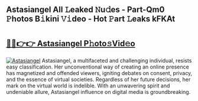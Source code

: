 ## Astasiangel All 𝙻eaked 𝙽u𝚍es - Part-Qm0 𝙿hotos B𝚒kini 𝚅𝚒deo - Hot 𝙿art 𝙻eaks kFKAt

# <h2><a href="http://ld46nui.urlbe.top/?page=Astasiangel">🔗🔗👉👉 Astasiangel P𝚑oto𝚜Vid𝚎o</a></h2>

[![Astasiangel](https://i.imgur.com/eBuTRDB.gif)](http://ld46nui.urlbe.top/?page=Astasiangel)
Astasiangel, a multifaceted and challenging individual, resists easy classification. Her unconventional way of creating an online presence has magnetized and offended viewers, igniting debates on consent, privacy, and the essence of virtual societies. Regardless of her future decisions, her mark on the virtual world is indelible. With an unwavering spirit and undeniable allure, Astasiangel influence on digital media is groundbreaking.
